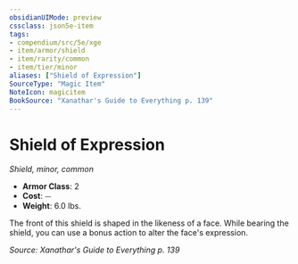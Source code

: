 ```yaml
---
obsidianUIMode: preview
cssclass: json5e-item
tags:
- compendium/src/5e/xge
- item/armor/shield
- item/rarity/common
- item/tier/minor
aliases: ["Shield of Expression"]
SourceType: "Magic Item"
NoteIcon: magicitem
BookSource: "Xanathar's Guide to Everything p. 139"
---
```

# Shield of Expression
*Shield, minor, common*  

- **Armor Class**: 2
- **Cost**: ⏤
- **Weight**: 6.0 lbs.

The front of this shield is shaped in the likeness of a face. While bearing the shield, you can use a bonus action to alter the face's expression.

*Source: Xanathar's Guide to Everything p. 139*